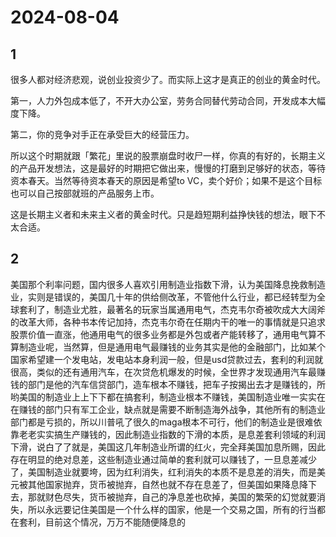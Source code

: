 # 2024-08-04

## 1

很多人都对经济悲观，说创业投资少了。而实际上这才是真正的创业的黄金时代。

第一，人力外包成本低了，不开大办公室，劳务合同替代劳动合同，开发成本大幅度下降。

第二，你的竞争对手正在承受巨大的经营压力。

所以这个时期就跟「繁花」里说的股票崩盘时收尸一样，你真的有好的，长期主义的产品开发想法，这是最好的时期把它做出来，慢慢的打磨到足够好的状态，等待资本春天。当然等待资本春天的原因是希望to VC，卖个好价；如果不是这个目标也可以自己按部就班的产品服务上市。

这是长期主义者和未来主义者的黄金时代。只是趋短期利益挣快钱的想法，眼下不太合适。

## 2

美国那个利率问题，国内很多人喜欢引用制造业指数下滑，认为美国降息挽救制造业，实则是错误的，美国几十年的供给侧改革，不管他什么行业，都已经转型为全球套利了，制造业尤胜，最著名的玩家当属通用电气，杰克韦尔奇被吹成大大阔斧的改革大师，各种书本传记加持，杰克韦尔奇在任期内干的唯一的事情就是只追求股票价值一直涨，他通用电气的很多业务都是外包或者产能转移了，通用电气算不算制造业呢，当然算，但是通用电气最赚钱的业务其实是他的金融部门，比如某个国家希望建一个发电站，发电站本身利润一般，但是usd贷款过去，套利的利润就很高，类似的还有通用汽车，在次贷危机爆发的时候，全世界才发现通用汽车最赚钱的部门是他的汽车信贷部门，造车根本不赚钱，把车子按揭出去才是赚钱的，所哟美国的制造业上上下下都在搞套利，制造业根本不赚钱，美国制造业唯一实实在在赚钱的部门只有军工企业，缺点就是需要不断制造海外战争，其他所有的制造业部门都是亏损的，所以川普吼了很久的maga根本不可行，他们的制造业是很难依靠老老实实搞生产赚钱的，因此制造业指数的下滑的本质，是息差套利领域的利润下滑，说白了了就是，美国这几年制造业所谓的红火，完全拜美国加息所赐，因此存在明显的绝对息差，这些制造业通过简单的套利就可以赚钱了，一旦息差减少了，美国制造业就要垮，因为红利消失，红利消失的本质不是息差的消失，而是美元被其他国家抛弃，货币被抛弃，自然也就不存在息差了，但美国如果降息降下去，那就财色尽失，货币被抛弃，自己的净息差也砍掉，美国的繁荣的幻觉就要消失，所以永远要记住美国是一个什么样的国家，他是一个交易之国，所有的行当都在套利，目前这个情况，万万不能随便降息的

